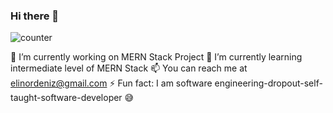 ### Hi there 👋

![counter](https://encv296gzp2azbn.m.pipedream.net)


🔭 I’m currently working on MERN Stack Project
🌱 I’m currently learning intermediate level of MERN Stack 
📫 You can reach me at elinordeniz@gmail.com
⚡ Fun fact: I am software engineering-dropout-self-taught-software-developer 😅

